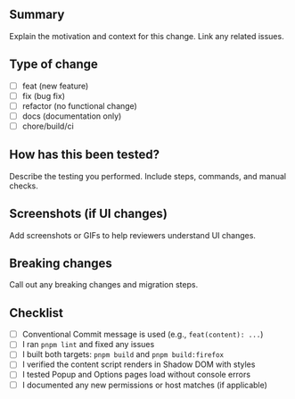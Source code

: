 ## Summary

Explain the motivation and context for this change. Link any related issues.

## Type of change

- [ ] feat (new feature)
- [ ] fix (bug fix)
- [ ] refactor (no functional change)
- [ ] docs (documentation only)
- [ ] chore/build/ci

## How has this been tested?

Describe the testing you performed. Include steps, commands, and manual checks.

## Screenshots (if UI changes)

Add screenshots or GIFs to help reviewers understand UI changes.

## Breaking changes

Call out any breaking changes and migration steps.

## Checklist

- [ ] Conventional Commit message is used (e.g., `feat(content): ...`)
- [ ] I ran `pnpm lint` and fixed any issues
- [ ] I built both targets: `pnpm build` and `pnpm build:firefox`
- [ ] I verified the content script renders in Shadow DOM with styles
- [ ] I tested Popup and Options pages load without console errors
- [ ] I documented any new permissions or host matches (if applicable)
